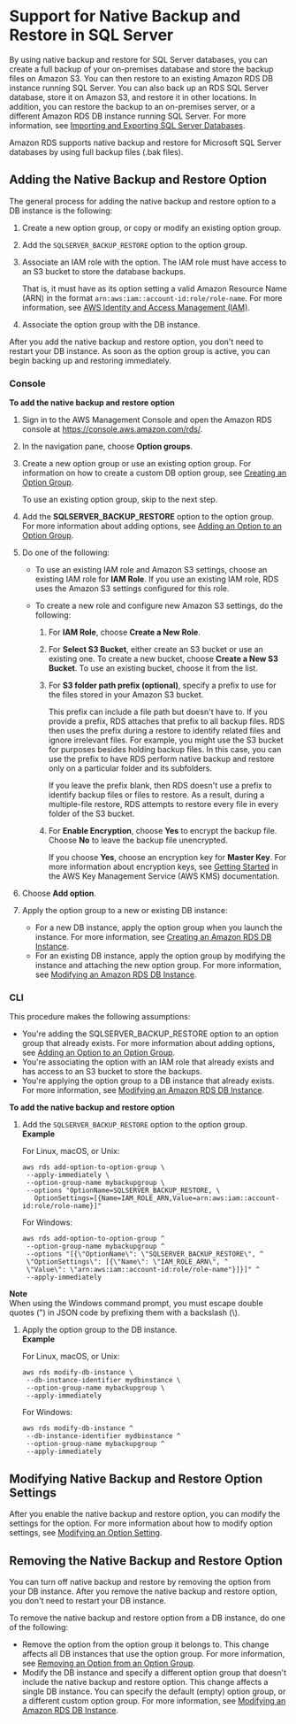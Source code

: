 # Support for Native Backup and Restore in SQL Server<a name="Appendix.SQLServer.Options.BackupRestore"></a>

By using native backup and restore for SQL Server databases, you can create a full backup of your on\-premises database and store the backup files on Amazon S3\. You can then restore to an existing Amazon RDS DB instance running SQL Server\. You can also back up an RDS SQL Server database, store it on Amazon S3, and restore it in other locations\. In addition, you can restore the backup to an on\-premises server, or a different Amazon RDS DB instance running SQL Server\. For more information, see [Importing and Exporting SQL Server Databases](SQLServer.Procedural.Importing.md)\.

Amazon RDS supports native backup and restore for Microsoft SQL Server databases by using full backup files \(\.bak files\)\.

## Adding the Native Backup and Restore Option<a name="Appendix.SQLServer.Options.BackupRestore.Add"></a>

The general process for adding the native backup and restore option to a DB instance is the following:

1. Create a new option group, or copy or modify an existing option group\.

1. Add the `SQLSERVER_BACKUP_RESTORE` option to the option group\.

1. Associate an IAM role with the option\. The IAM role must have access to an S3 bucket to store the database backups\.

   That is, it must have as its option setting a valid Amazon Resource Name \(ARN\) in the format `arn:aws:iam::account-id:role/role-name`\. For more information, see [ AWS Identity and Access Management \(IAM\)](https://docs.aws.amazon.com/general/latest/gr/aws-arns-and-namespaces.html#arn-syntax-iam)\.

1. Associate the option group with the DB instance\.

After you add the native backup and restore option, you don't need to restart your DB instance\. As soon as the option group is active, you can begin backing up and restoring immediately\.

### Console<a name="Add.Native.Backup.Restore.Console"></a>

**To add the native backup and restore option**

1. Sign in to the AWS Management Console and open the Amazon RDS console at [https://console\.aws\.amazon\.com/rds/](https://console.aws.amazon.com/rds/)\.

1. In the navigation pane, choose **Option groups**\.

1. Create a new option group or use an existing option group\. For information on how to create a custom DB option group, see [Creating an Option Group](USER_WorkingWithOptionGroups.md#USER_WorkingWithOptionGroups.Create)\.

   To use an existing option group, skip to the next step\.

1. Add the **SQLSERVER\_BACKUP\_RESTORE** option to the option group\. For more information about adding options, see [Adding an Option to an Option Group](USER_WorkingWithOptionGroups.md#USER_WorkingWithOptionGroups.AddOption)\.

1. Do one of the following:
   + To use an existing IAM role and Amazon S3 settings, choose an existing IAM role for **IAM Role**\. If you use an existing IAM role, RDS uses the Amazon S3 settings configured for this role\.
   + To create a new role and configure new Amazon S3 settings, do the following: 

     1. For **IAM Role**, choose **Create a New Role**\.

     1. For **Select S3 Bucket**, either create an S3 bucket or use an existing one\. To create a new bucket, choose **Create a New S3 Bucket**\. To use an existing bucket, choose it from the list\.

     1. For **S3 folder path prefix \(optional\)**, specify a prefix to use for the files stored in your Amazon S3 bucket\. 

        This prefix can include a file path but doesn't have to\. If you provide a prefix, RDS attaches that prefix to all backup files\. RDS then uses the prefix during a restore to identify related files and ignore irrelevant files\. For example, you might use the S3 bucket for purposes besides holding backup files\. In this case, you can use the prefix to have RDS perform native backup and restore only on a particular folder and its subfolders\.

        If you leave the prefix blank, then RDS doesn't use a prefix to identify backup files or files to restore\. As a result, during a multiple\-file restore, RDS attempts to restore every file in every folder of the S3 bucket\.

     1. For **Enable Encryption**, choose **Yes** to encrypt the backup file\. Choose **No** to leave the backup file unencrypted\.

        If you choose **Yes**, choose an encryption key for **Master Key**\. For more information about encryption keys, see [Getting Started](https://docs.aws.amazon.com/kms/latest/developerguide/getting-started.html) in the AWS Key Management Service \(AWS KMS\) documentation\. 

1. Choose **Add option**\.

1. Apply the option group to a new or existing DB instance:
   + For a new DB instance, apply the option group when you launch the instance\. For more information, see [Creating an Amazon RDS DB Instance](USER_CreateDBInstance.md)\. 
   + For an existing DB instance, apply the option group by modifying the instance and attaching the new option group\. For more information, see [Modifying an Amazon RDS DB Instance](Overview.DBInstance.Modifying.md)\. 

### CLI<a name="Add.Native.Backup.Restore.CLI"></a>

This procedure makes the following assumptions:
+ You're adding the SQLSERVER\_BACKUP\_RESTORE option to an option group that already exists\. For more information about adding options, see [Adding an Option to an Option Group](USER_WorkingWithOptionGroups.md#USER_WorkingWithOptionGroups.AddOption)\.
+ You're associating the option with an IAM role that already exists and has access to an S3 bucket to store the backups\.
+ You're applying the option group to a DB instance that already exists\. For more information, see [Modifying an Amazon RDS DB Instance](Overview.DBInstance.Modifying.md)\. 

**To add the native backup and restore option**

1. Add the `SQLSERVER_BACKUP_RESTORE` option to the option group\.  
**Example**  

   For Linux, macOS, or Unix:

   ```
   aws rds add-option-to-option-group \
   	--apply-immediately \
   	--option-group-name mybackupgroup \
   	--options "OptionName=SQLSERVER_BACKUP_RESTORE, \
   	  OptionSettings=[{Name=IAM_ROLE_ARN,Value=arn:aws:iam::account-id:role/role-name}]"
   ```

   For Windows:

   ```
   aws rds add-option-to-option-group ^
   	--option-group-name mybackupgroup ^
   	--options "[{\"OptionName\": \"SQLSERVER_BACKUP_RESTORE\", ^
   	\"OptionSettings\": [{\"Name\": \"IAM_ROLE_ARN\", ^
   	\"Value\": \"arn:aws:iam::account-id:role/role-name"}]}]" ^
   	--apply-immediately
   ```
**Note**  
When using the Windows command prompt, you must escape double quotes \("\) in JSON code by prefixing them with a backslash \(\\\)\.

1. Apply the option group to the DB instance\.  
**Example**  

   For Linux, macOS, or Unix:

   ```
   aws rds modify-db-instance \
   	--db-instance-identifier mydbinstance \
   	--option-group-name mybackupgroup \
   	--apply-immediately
   ```

   For Windows:

   ```
   aws rds modify-db-instance ^
   	--db-instance-identifier mydbinstance ^
   	--option-group-name mybackupgroup ^
   	--apply-immediately
   ```

## Modifying Native Backup and Restore Option Settings<a name="Appendix.SQLServer.Options.BackupRestore.ModifySettings"></a>

After you enable the native backup and restore option, you can modify the settings for the option\. For more information about how to modify option settings, see [Modifying an Option Setting](USER_WorkingWithOptionGroups.md#USER_WorkingWithOptionGroups.ModifyOption)\.

## Removing the Native Backup and Restore Option<a name="Appendix.SQLServer.Options.BackupRestore.Remove"></a>

You can turn off native backup and restore by removing the option from your DB instance\. After you remove the native backup and restore option, you don't need to restart your DB instance\. 

To remove the native backup and restore option from a DB instance, do one of the following: 
+ Remove the option from the option group it belongs to\. This change affects all DB instances that use the option group\. For more information, see [Removing an Option from an Option Group](USER_WorkingWithOptionGroups.md#USER_WorkingWithOptionGroups.RemoveOption)\. 
+ Modify the DB instance and specify a different option group that doesn't include the native backup and restore option\. This change affects a single DB instance\. You can specify the default \(empty\) option group, or a different custom option group\. For more information, see [Modifying an Amazon RDS DB Instance](Overview.DBInstance.Modifying.md)\. 